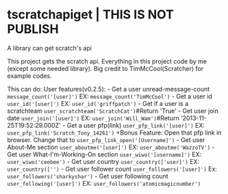 # tscratchapiget | THIS IS NOT PUBLISH
A library can get scratch's api

This project gets the scratch api. Everything in this project code by me (except some needed library). Big credit to TimMcCool(Scratcher) for example codes.

This can do:
    User features(v0.2.5):
        - Get a user unread-message-count ```message_count('[user]')```     EX: ```message_count('TimMcCool')```
        - Get a user id ```user_id('[user]')```     EX: ```user_id('griffpatch')```
        - Get if a user is a scratchteam ```user_scratchteam('ScratchCat')```#Return 'True'
        - Get user join date ```user_join('[user]')```     EX: ```user_join('Will_Wam')```#Return '2013-11-25T19:52:29.000Z'
        - Get a user pfp(link) ```user_pfp_link('[user]')```     EX: ```user_pfp_link('Scratch_Tony_14261')```          +Bonus Feature: Open that pfp link in browser. Change that to ```user_pfp_link_open('[Username]')```
        - Get user About-Me section ```user_aboutme('[user]')``` EX: ```user_aboutme('WazzoTV')```
        - Get user What-I'm-Working-On section ```user_wiwo('[username]')```     EX: ```user_wiwo('ceebee')```
        - Get user country ```user_country(['user]')```     EX: ```user_country(['')```
        - Get user follower count ```user_followers('[user]')```     Ex: ```user_followers('sharkyshar')```
        - Get user following count ```user_following('[user]')```     EX: ```user_followers('atomicmagicnumber')```
